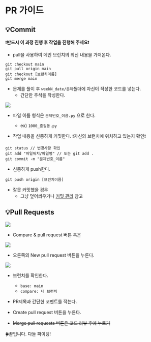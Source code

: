 # PR 가이드

## 💡Commit

❗**반드시 이 과정 진행 후 작업을 진행해 주세요**❗

* pull을 사용하여 메인 브런치의 최신 내용을 가져온다.

```
git checkout main
git pull origin main
git checkout [브런치이름]
git merge main
```

* 문제를 풀이 후 `weekN_date/문제`폴더에 자신이 작성한 코드를 넣는다.
  * 간단한 주석을 작성한다.

![](https://user-images.githubusercontent.com/114655005/221214600-1128b5e3-d79d-4965-a7cc-9fa73c59ea71.png)

* 파일 이름 형식은 `문제번호_이름.py` 으로 한다.

  * ex) `1000_홍길동.py`

* 작업 내용을 신중하게 커밋한다. ❗자신의 브런치에 위치하고 있는지 확인❗

```
git status // 변경사항 확인
git add "파일위치/파일명" // 또는 git add .
git commit -m "문제번호_이름"
```
* 신중하게 push한다.
```
git push origin [브런치이름]
```
* 잘못 커밋했을 경우
  * 그냥 덮어씌우거나 [커밋 관리](%EC%BB%A4%EB%B0%8B%20%EA%B4%80%EB%A6%AC.md) 참고

## 💡Pull Requests

![](https://user-images.githubusercontent.com/114655005/221224677-3f4f08b4-3749-49fb-b42e-6d33195e18f7.png)

* Compare & pull request 버튼 혹은

![](https://user-images.githubusercontent.com/114655005/221225178-ffb2bc4b-53d7-4d9c-8fa2-909263a8094d.png)

* 오른쪽의 New pull request 버튼을 누른다.

![](https://user-images.githubusercontent.com/114655005/221225572-fef46c23-bbe9-47a0-9d93-c87e46f053f8.png)


* 브런치를 확인한다.
  * `base: main`
  * `compare: 내 브런치`

* PR제목과 간단한 코멘트를 적는다.

* Create pull request 버튼을 누른다.

* ~~Merge pull requests 버튼은 코드 리뷰 후에 누르기~~

🍀끝입니다. 다들 파이팅!
